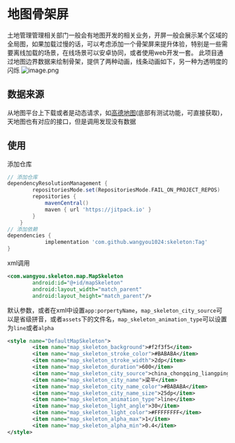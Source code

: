 # 地图骨架屏
土地管理管理相关部门一般会有地图开发的相关业务，开屏一般会展示某个区域的全局图，如果加载过慢的话，可以考虑添加一个骨架屏来提升体验，特别是一些需要离线加载的场景，在线场景可以安卓协同，或者使用web开发一套。
此项目通过地图边界数据来绘制骨架，提供了两种动画，线条动画如下，另一种为透明度的闪烁
![image.png](https://cdn.nlark.com/yuque/0/2023/png/504550/1700449394759-3b76ead1-4a30-4e10-8ffd-dce84fafc2ae.png#averageHue=%23e7e6e9&clientId=uf40f41d2-b7aa-4&from=paste&height=624&id=uc9373c82&originHeight=1248&originWidth=704&originalType=binary&ratio=2&rotation=0&showTitle=false&size=87595&status=done&style=none&taskId=u977654ea-0f7b-48d1-a448-44526cf9197&title=&width=352)
## 数据来源
从地图平台上下载或者是动态请求，如[高德地图](https://lbs.amap.com/api/webservice/guide/api/district/#instructions)(底部有测试功能，可直接获取)，天地图也有对应的接口，但是调用发现没有数据
## 使用
添加仓库
```groovy
// 添加仓库
dependencyResolutionManagement {
		repositoriesMode.set(RepositoriesMode.FAIL_ON_PROJECT_REPOS)
		repositories {
			mavenCentral()
			maven { url 'https://jitpack.io' }
		}
	}
// 添加依赖
dependencies {
	        implementation 'com.github.wangyou1024:skeleton:Tag'
}
```
xml调用
```xml
<com.wangyou.skeleton.map.MapSkeleton
        android:id="@+id/mapSkeleton"
        android:layout_width="match_parent"
        android:layout_height="match_parent"/>
```
默认参数，或者在xml中设置`app:porpertyName`，`map_skeleton_city_source`可以是省级拼音，或者`assets`下的文件名，`map_skeleton_animation_type`可以设置为`line`或者`alpha`
```xml
<style name="DefaultMapSkeleton">
        <item name="map_skeleton_background">#f2f3f5</item>
        <item name="map_skeleton_stroke_color">#BABABA</item>
        <item name="map_skeleton_stroke_width">2dp</item>
        <item name="map_skeleton_duration">600</item>
        <item name="map_skeleton_city_source">china_chongqing_liangping.txt</item>
        <item name="map_skeleton_city_name">梁平</item>
        <item name="map_skeleton_city_name_color">#BABABA</item>
        <item name="map_skeleton_city_name_size">25dp</item>
        <item name="map_skeleton_animation_type">line</item>
        <item name="map_skeleton_light_angle">30</item>
        <item name="map_skeleton_light_color">#FFFFFFFF</item>
        <item name="map_skeleton_alpha_max">1</item>
        <item name="map_skeleton_alpha_min">0.4</item>
</style>
```


